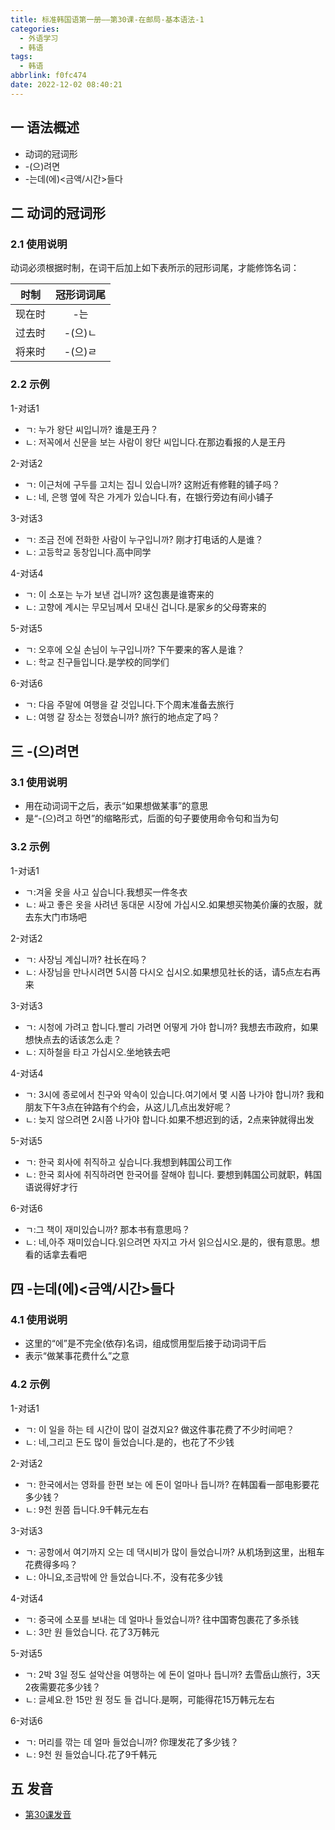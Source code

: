 ```yaml
---
title: 标准韩国语第一册——第30课-在邮局-基本语法-1
categories:
  - 外语学习
  - 韩语
tags:
  - 韩语
abbrlink: f0fc474
date: 2022-12-02 08:40:21
---
```

## 一 语法概述

* 动词的冠词形
* -(으)려면
* -는데(에)\<금액/시간>들다

<!--more-->

## 二 动词的冠词形

### 2.1 使用说明

动词必须根据时制，在词干后加上如下表所示的冠形词尾，才能修饰名词：

|  时制  | 冠形词词尾 |
| :----: | :--------: |
| 现在时 |    -는     |
| 过去时 |  -(으)ㄴ   |
| 将来时 |  -(으)ㄹ   |

### 2.2 示例

1-对话1

* ㄱ: 누가 왕단 씨입니까? 谁是王丹？
* ㄴ: 저꼭에서 신문을 보는 사람이 왕단 씨입니다.在那边看报的人是王丹

2-对话2

* ㄱ: 이근처에 구두를 고치는 집니 있습니까? 这附近有修鞋的铺子吗？
* ㄴ: 네, 은행 옆에 작은 가게가 있습니다.有，在银行旁边有间小铺子

3-对话3

* ㄱ: 조금 전에 전화한 사람이 누구입니까? 刚才打电话的人是谁？
* ㄴ: 고등학교 동창입니다.高中同学

4-对话4

* ㄱ: 이 소포는 누가 보낸 겁니까? 这包裹是谁寄来的
* ㄴ: 고향에 계시는 무모님께서 모내신 겁니다.是家乡的父母寄来的

5-对话5

* ㄱ: 오후에 오실 손님이 누구입니까? 下午要来的客人是谁？
* ㄴ: 학교 친구들입니다.是学校的同学们

6-对话6

* ㄱ: 다음 주말에 여행을 갈 것입니다.下个周末准备去旅行
* ㄴ: 여행 갈 장소는 정했슴니까? 旅行的地点定了吗？

## 三 -(으)려면

### 3.1 使用说明

* 用在动词词干之后，表示“如果想做某事”的意思
* 是“-(으)려고 하면”的缩略形式，后面的句子要使用命令句和当为句

### 3.2 示例

1-对话1

* ㄱ:겨울 옷을 사고 싶습니다.我想买一件冬衣
* ㄴ: 싸고 좋은 옷을 사려년 동대문 시장에 가십시오.如果想买物美价廉的衣服，就去东大门市场吧

2-对话2

* ㄱ: 사장님 계십니까? 社长在吗？
* ㄴ: 사장님을 만나시려면 5시쯤 다시오 십시오.如果想见社长的话，请5点左右再来

3-对话3

* ㄱ: 시청에 가려고 합니다.빨리 가려면 어떻게 가야 합니까? 我想去市政府，如果想快点去的话该怎么走？
* ㄴ: 지하철을 타고 가십시오.坐地铁去吧

4-对话4

* ㄱ: 3시에 종로에서 친구와 약속이 있습니다.여기에서 몇 시쯤 나가야 합니까? 我和朋友下午3点在钟路有个约会，从这儿几点出发好呢？
* ㄴ: 늦지 않으려면 2시쯤 나가야 합니다.如果不想迟到的话，2点来钟就得出发

5-对话5

* ㄱ: 한국 회사에 취직하고 싶습니다.我想到韩国公司工作
* ㄴ: 한국 회사에 취직하려면 한국어를 잘해야 힙니다. 要想到韩国公司就职，韩国语说得好才行

6-对话6

* ㄱ:그 책이 재미있습니까? 那本书有意思吗？
* ㄴ: 네,아주 재미있습니다.읽으려면 자지고 가서 읽으십시오.是的，很有意思。想看的话拿去看吧

## 四 -는데(에)\<금액/시간>들다

### 4.1 使用说明

* 这里的“에”是不完全(依存)名词，组成惯用型后接于动词词干后
* 表示“做某事花费什么”之意

### 4.2 示例

1-对话1

* ㄱ: 이 일을 하는 테 시간이 많이 걸겼지요? 做这件事花费了不少时间吧？
* ㄴ: 네,그리고 돈도 많이 들었습니다.是的，也花了不少钱

2-对话2

* ㄱ: 한국에서는 영화를 한편 보는 에 돈이 얼마나 듭니까? 在韩国看一部电影要花多少钱？
* ㄴ: 9천 원쯤 듭니다.9千韩元左右

3-对话3

* ㄱ: 공항에서 여기까지 오는 데 댁시비가 많이 들었습니까? 从机场到这里，出租车花费得多吗？
* ㄴ: 아니요,조금밖에 안 들었습니다.不，没有花多少钱

4-对话4

* ㄱ: 중국에 소포를 보내는 데 얼마나 들었습니까? 往中国寄包裹花了多杀钱
* ㄴ: 3만 원 들었습니다. 花了3万韩元

5-对话5

* ㄱ: 2박 3일 정도 설악산을 여행하는 에 돈이 얼마나 듭니까? 去雪岳山旅行，3天2夜需要花多少钱？
* ㄴ: 글셰요.한 15만 원 정도 들 겁니다.是啊，可能得花15万韩元左右

6-对话6

* ㄱ: 머리를 깎는 데 얼마 들었습니까? 你理发花了多少钱？
* ㄴ: 9천 원 들었습니다.花了9千韩元

## 五 发音

* [第30课发音][1]



[1]:https://biz.cli.im/Pcview?name=https%3A%2F%2Fbiz.cli.im%2Ftest%2FFJ485358%3Fcoding%3DI3DPUX%26qrurl%3Dhttp%253A%252F%252Fqr31.cn%252FI3DPUX%26gtype%3D2&time=1